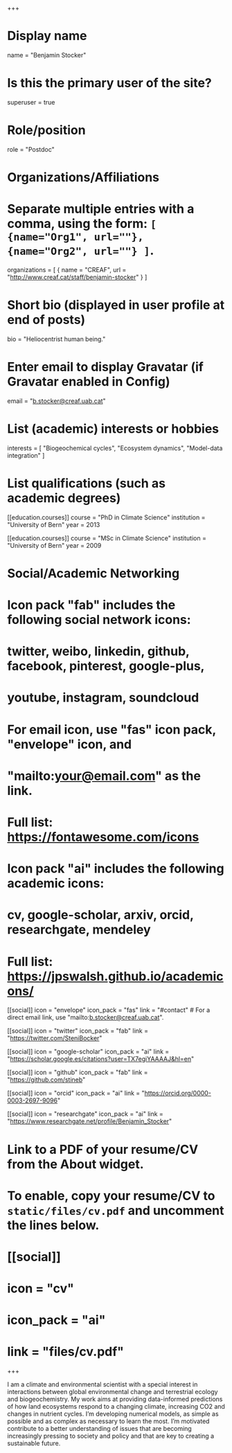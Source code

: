+++
# Display name
name = "Benjamin Stocker"

# Is this the primary user of the site?
superuser = true

# Role/position
role = "Postdoc"

# Organizations/Affiliations
#   Separate multiple entries with a comma, using the form: `[ {name="Org1", url=""}, {name="Org2", url=""} ]`.
organizations = [ { name = "CREAF", url = "http://www.creaf.cat/staff/benjamin-stocker" } ]

# Short bio (displayed in user profile at end of posts)
bio = "Heliocentrist human being."

# Enter email to display Gravatar (if Gravatar enabled in Config)
email = "b.stocker@creaf.uab.cat"

# List (academic) interests or hobbies
interests = [
  "Biogeochemical cycles",
  "Ecosystem dynamics",
  "Model-data integration"
]

# List qualifications (such as academic degrees)
[[education.courses]]
  course = "PhD in Climate Science"
  institution = "University of Bern"
  year = 2013

[[education.courses]]
  course = "MSc in Climate Science"
  institution = "University of Bern"
  year = 2009

# Social/Academic Networking
#
# Icon pack "fab" includes the following social network icons:
#
#   twitter, weibo, linkedin, github, facebook, pinterest, google-plus,
#   youtube, instagram, soundcloud
#
#   For email icon, use "fas" icon pack, "envelope" icon, and
#   "mailto:your@email.com" as the link.
#
#   Full list: https://fontawesome.com/icons
#
# Icon pack "ai" includes the following academic icons:
#
#   cv, google-scholar, arxiv, orcid, researchgate, mendeley
#
#   Full list: https://jpswalsh.github.io/academicons/

[[social]]
  icon = "envelope"
  icon_pack = "fas"
  link = "#contact"  # For a direct email link, use "mailto:b.stocker@creaf.uab.cat".

[[social]]
  icon = "twitter"
  icon_pack = "fab"
  link = "https://twitter.com/SteniBocker"

[[social]]
  icon = "google-scholar"
  icon_pack = "ai"
  link = "https://scholar.google.es/citations?user=TX7egiYAAAAJ&hl=en"

[[social]]
  icon = "github"
  icon_pack = "fab"
  link = "https://github.com/stineb"

[[social]]
  icon = "orcid"
  icon_pack = "ai"
  link = "https://orcid.org/0000-0003-2697-9096"

[[social]]
  icon = "researchgate"
  icon_pack = "ai"
  link = "https://www.researchgate.net/profile/Benjamin_Stocker"

# Link to a PDF of your resume/CV from the About widget.
# To enable, copy your resume/CV to `static/files/cv.pdf` and uncomment the lines below.
# [[social]]
#   icon = "cv"
#   icon_pack = "ai"
#   link = "files/cv.pdf"

+++

I am a climate and environmental scientist with a special interest in interactions between global environmental change and terrestrial ecology and biogeochemistry. My work aims at providing data-informed predictions of how land ecosystems respond to a changing climate, increasing CO2 and changes in nutrient cycles. I’m developing numerical models, as simple as possible and as complex as necessary to learn the most. I’m motivated contribute to a better understanding of issues that are becoming increasingly pressing to society and policy and that are key to creating a sustainable future.  

